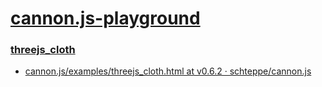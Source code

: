 [cannon.js-playground](https://dirkarnez.github.io/cannon.js-playground)
========================================================================
### [threejs_cloth](https://dirkarnez.github.io/cannon.js-playground/threejs_cloth/threejs_cloth.index.html)
- [cannon.js/examples/threejs_cloth.html at v0.6.2 · schteppe/cannon.js](https://github.com/schteppe/cannon.js/blob/v0.6.2/examples/threejs_cloth.html)
